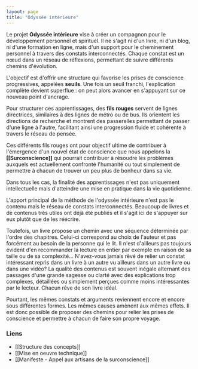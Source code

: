 ```yaml
---
layout: page
title: "Odyssée intérieure"
---
```


Le projet **Odyssée intérieure** vise à créer un compagnon pour le développement personnel et spirituel. Il ne s'agit ni d'un livre, ni d'un blog, ni d'une formation en ligne, mais d'un support pour le cheminement personnel à travers des constats interconnectés. Chaque constat est un nœud dans un réseau de réflexions, permettant de suivre différents chemins d'évolution.

L'objectif est d'offrir une structure qui favorise les prises de conscience progressives, appelées **seuils**. Une fois un seuil franchi, l'explication complète devient superflue : on peut alors avancer en s'appuyant sur ce nouveau point d'ancrage.

Pour structurer ces apprentissages, des **fils rouges** servent de lignes directrices, similaires à des lignes de métro ou de bus. Ils orientent les directions de recherche et montrent des passerelles permettant de passer d'une ligne à l'autre, facilitant ainsi une progression fluide et cohérente à travers le réseau de pensée.

Ces différents fils rouges ont pour objectif ultime de contribuer à l'émergence d'un nouvel état de conscience que nous appelons la **[[Surconscience]]** qui pourrait contribuer à résoudre les problèmes auxquels est actuellement confronté l'humanité ou tout simplement de permettre à chacun de trouver un peu plus de bonheur dans sa vie. 

Dans tous les cas, la finalité des apprentissages n'est pas uniquement intellectuelle mais d'atteindre une mise en pratique dans la vie quotidienne.

L'apport principal de la méthode de l'odyssée intérieure n'est pas le contenu mais le réseau de constats interconnectés. Beaucoup de livres et de contenus très utiles ont déjà été publiés et il s'agit ici de s'appuyer sur eux plutôt que de les réécrire. 

Toutefois, un livre propose un chemin avec une séquence déterminée par l'ordre des chapitres. Celui-ci correspond au choix de l'auteur et pas forcément au besoin de la personne qui le lit. Il n'est d'ailleurs pas toujours évident d'en recommander la lecture en entier par exemple en raison de sa taille ou de sa complexité... N'avez-vous jamais rêvé de relier un constat intéressant repris dans un livre à un autre vu ailleurs dans un autre livre ou dans une vidéo? La qualité des contenus est souvent inégale alternant des passages d'une grande sagesse ou clarté avec des explications trop complexes, détaillées ou simplement perçues comme moins intéressantes par le lecteur. Chacun rêve de son livre idéal.

Pourtant, les mêmes constats et arguments reviennent encore et encore sous différentes formes. Les mêmes causes amènent aux mêmes effets. Il est donc possible de proposer des chemins pour relier les prises de conscience et permettre à chacun de faire son propre voyage.

### Liens
- [[Structure des concepts]]
- [[Mise en oeuvre technique]]
- [[Manifeste - Appel aux artisans de la surconscience]]